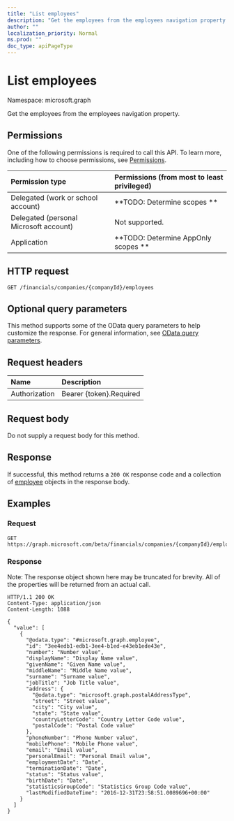 ```yaml
---
title: "List employees"
description: "Get the employees from the employees navigation property."
author: ""
localization_priority: Normal
ms.prod: ""
doc_type: apiPageType
---
```


# List employees

Namespace: microsoft.graph

Get the employees from the employees navigation property.

## Permissions
One of the following permissions is required to call this API. To learn more, including how to choose permissions, see [Permissions](/concepts/permissions-reference.md).

|Permission type|Permissions (from most to least privileged)|
|:---|:---|
|Delegated (work or school account)|**TODO: Determine scopes **|
|Delegated (personal Microsoft account)|Not supported.|
|Application|**TODO: Determine AppOnly scopes **|

## HTTP request
<!-- {
  "blockType": "ignored"
}
-->
``` http
GET /financials/companies/{companyId}/employees
```

## Optional query parameters
This method supports some of the OData query parameters to help customize the response. For general information, see [OData query parameters](/graph/query-parameters).

## Request headers
|Name|Description|
|:---|:---|
|Authorization|Bearer {token}.Required|

## Request body
Do not supply a request body for this method.

## Response
If successful, this method returns a `200 OK` response code and a collection of [employee](../resources/employee.md) objects in the response body.

## Examples

### Request
<!-- {
  "blockType": "request",
  "name": "get_employee"
}
-->
``` http
GET https://graph.microsoft.com/beta/financials/companies/{companyId}/employees
```

### Response
Note: The response object shown here may be truncated for brevity. All of the properties will be returned from an actual call.
<!-- {
  "blockType": "response",
  "truncated": true,
  "@odata.type": "collection(microsoft.graph.employee)"
}
-->
``` http
HTTP/1.1 200 OK
Content-Type: application/json
Content-Length: 1088

{
  "value": [
    {
      "@odata.type": "#microsoft.graph.employee",
      "id": "3ee4edb1-edb1-3ee4-b1ed-e43eb1ede43e",
      "number": "Number value",
      "displayName": "Display Name value",
      "givenName": "Given Name value",
      "middleName": "Middle Name value",
      "surname": "Surname value",
      "jobTitle": "Job Title value",
      "address": {
        "@odata.type": "microsoft.graph.postalAddressType",
        "street": "Street value",
        "city": "City value",
        "state": "State value",
        "countryLetterCode": "Country Letter Code value",
        "postalCode": "Postal Code value"
      },
      "phoneNumber": "Phone Number value",
      "mobilePhone": "Mobile Phone value",
      "email": "Email value",
      "personalEmail": "Personal Email value",
      "employmentDate": "Date",
      "terminationDate": "Date",
      "status": "Status value",
      "birthDate": "Date",
      "statisticsGroupCode": "Statistics Group Code value",
      "lastModifiedDateTime": "2016-12-31T23:58:51.0089696+00:00"
    }
  ]
}
```

